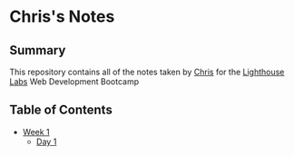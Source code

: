 # Chris's Notes
## Summary

This repository contains all of the notes taken by [Chris](https://github.com/Fireproof-Twig) for the [Lighthouse Labs](https://www.lighthouselabs.ca/) Web Development Bootcamp

## Table of Contents
* [Week 1](/Week_1)
  * [Day 1](/Week_1/Day_1)